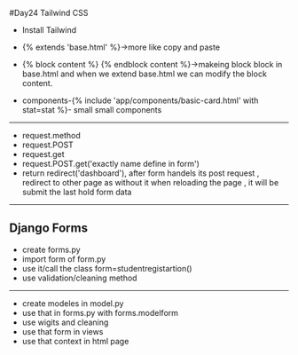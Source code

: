 #Day24 Tailwind CSS

- Install Tailwind

- {% extends 'base.html' %}->more like copy and paste

- {% block content %} {% endblock content %}->makeing block block in base.html and when we extend base.html we can modify the block content.

- components-{% include 'app/components/basic-card.html' with stat=stat %}- small small components


_______________________________________________________________

- request.method
- request.POST
- request.get
- request.POST.get('exactly name define in form')
- return redirect('dashboard'), after form handels its post request , redirect to other page as without it when reloading the page , it will be submit the last hold form data

----------------------------------------------------------
## Django Forms
- create forms.py
- import form of form.py
- use it/call the class form=studentregistartion()
- use validation/cleaning method 

----------------------------------------------------------

- create modeles in model.py 
- use that in forms.py with forms.modelform 
- use wigits and cleaning 
- use that form in views 
- use that context in html page